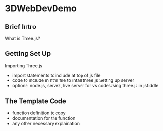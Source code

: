 # 3DWebDevDemo

## Brief Intro
What is Three.js?

## Getting Set Up
Importing Three.js
- import statements to include at top of js file
- code to include in html file to intall three.js
Setting up server
- options: node.js, servez, live server for vs code 
Using three.js in jsfiddle

## The Template Code
- function definition to copy
- documentation for the function
- any other necessary explaination